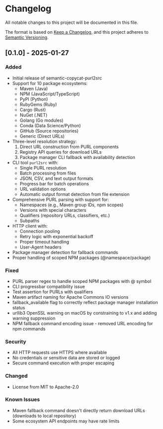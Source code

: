 # Changelog

All notable changes to this project will be documented in this file.

The format is based on [Keep a Changelog](https://keepachangelog.com/en/1.1.0/),
and this project adheres to [Semantic Versioning](https://semver.org/spec/v2.0.0.html).

## [0.1.0] - 2025-01-27

### Added
- Initial release of semantic-copycat-purl2src
- Support for 10 package ecosystems:
  - Maven (Java)
  - NPM (JavaScript/TypeScript)
  - PyPI (Python)
  - RubyGems (Ruby)
  - Cargo (Rust)
  - NuGet (.NET)
  - Golang (Go modules)
  - Conda (Data Science/Python)
  - GitHub (Source repositories)
  - Generic (Direct URLs)
- Three-level resolution strategy:
  1. Direct URL construction from PURL components
  2. Registry API queries for download URLs
  3. Package manager CLI fallback with availability detection
- CLI tool `purl2src` with:
  - Single PURL resolution
  - Batch processing from files
  - JSON, CSV, and text output formats
  - Progress bar for batch operations
  - URL validation options
  - Automatic output format detection from file extension
- Comprehensive PURL parsing with support for:
  - Namespaces (e.g., Maven group IDs, npm scopes)
  - Versions with special characters
  - Qualifiers (repository URLs, classifiers, etc.)
  - Subpaths
- HTTP client with:
  - Connection pooling
  - Retry logic with exponential backoff
  - Proper timeout handling
  - User-Agent headers
- Package manager detection for fallback commands
- Proper handling of scoped NPM packages (@namespace/package)

### Fixed
- PURL parser regex to handle scoped NPM packages with @ symbol
- CLI progressbar compatibility issue
- Test assertion for PURLs with qualifiers
- Maven artifact naming for Apache Commons IO versions
- fallback_available flag to correctly reflect package manager installation status
- urllib3 OpenSSL warning on macOS by constraining to v1.x and adding warning suppression
- NPM fallback command encoding issue - removed URL encoding for npm commands

### Security
- All HTTP requests use HTTPS where available
- No credentials or sensitive data are stored or logged
- Secure command execution with proper escaping

### Changed
- License from MIT to Apache-2.0

### Known Issues
- Maven fallback command doesn't directly return download URLs (downloads to local repository)
- Some ecosystem API endpoints may have rate limits